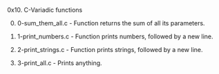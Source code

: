 0x10. C-Variadic functions

0. 0-sum_them_all.c - Function returns the sum of all its parameters.

1. 1-print_numbers.c - Function prints numbers, followed by a new line.

2. 2-print_strings.c - Function prints strings, followed by a new line.

3. 3-print_all.c - Prints anything.